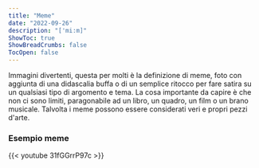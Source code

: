 ```yaml
---
title: "Meme"
date: "2022-09-26"
description: "['mi:m]"
ShowToc: true
ShowBreadCrumbs: false
TocOpen: false
---
```


Immagini divertenti, questa per molti è la definizione di meme, foto con aggiunta di una didascalia buffa o di un semplice ritocco per fare satira su un qualsiasi tipo di argomento e tema. La cosa importante da capire è che non ci sono limiti, paragonabile ad un libro, un quadro, un film o un brano musicale.
Talvolta i meme possono essere considerati veri e propri pezzi d'arte.

### Esempio meme

{{< youtube 31fGGrrP97c >}}

<br>


